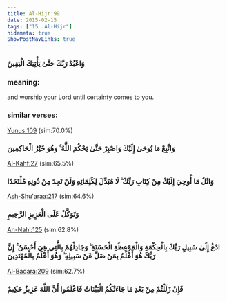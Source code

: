 ```yaml
---
title: Al-Hijr:99
date: 2015-02-15
tags: ["15 .Al-Hijr"]
hidemeta: true 
ShowPostNavLinks: true 
---
```

### وَاعْبُدْ رَبَّكَ حَتَّىٰ يَأْتِيَكَ الْيَقِينُ
### meaning: 
and worship your Lord until certainty comes to you.
### similar verses: 

[Yunus:109](/10/109) (sim:70.0%)

### وَاتَّبِعْ مَا يُوحَىٰ إِلَيْكَ وَاصْبِرْ حَتَّىٰ يَحْكُمَ اللَّهُ ۚ وَهُوَ خَيْرُ الْحَاكِمِينَ

[Al-Kahf:27](/18/27) (sim:65.5%)

### وَاتْلُ مَا أُوحِيَ إِلَيْكَ مِنْ كِتَابِ رَبِّكَ ۖ لَا مُبَدِّلَ لِكَلِمَاتِهِ وَلَنْ تَجِدَ مِنْ دُونِهِ مُلْتَحَدًا

[Ash-Shu'araa:217](/26/217) (sim:64.6%)

### وَتَوَكَّلْ عَلَى الْعَزِيزِ الرَّحِيمِ

[An-Nahl:125](/16/125) (sim:62.8%)

### ادْعُ إِلَىٰ سَبِيلِ رَبِّكَ بِالْحِكْمَةِ وَالْمَوْعِظَةِ الْحَسَنَةِ ۖ وَجَادِلْهُمْ بِالَّتِي هِيَ أَحْسَنُ ۚ إِنَّ رَبَّكَ هُوَ أَعْلَمُ بِمَنْ ضَلَّ عَنْ سَبِيلِهِ ۖ وَهُوَ أَعْلَمُ بِالْمُهْتَدِينَ

[Al-Baqara:209](/2/209) (sim:62.7%)

### فَإِنْ زَلَلْتُمْ مِنْ بَعْدِ مَا جَاءَتْكُمُ الْبَيِّنَاتُ فَاعْلَمُوا أَنَّ اللَّهَ عَزِيزٌ حَكِيمٌ
